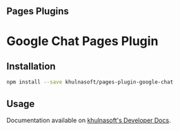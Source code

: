 ## Pages Plugins

# Google Chat Pages Plugin

## Installation

```sh
npm install --save khulnasoft/pages-plugin-google-chat
```

## Usage

Documentation available on [khulnasoft's Developer Docs](https://developers.khulnasoft.com/pages/platform/functions/plugins/google-chat/).

